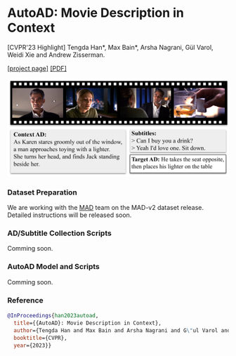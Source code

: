 # AutoAD: Movie Description in Context
[CVPR'23 Highlight]
Tengda Han*, Max Bain*, Arsha Nagrani, Gül Varol, Weidi Xie and Andrew Zisserman.

[[project page]](https://www.robots.ox.ac.uk/~vgg/research/autoad/)
[[PDF]](https://www.robots.ox.ac.uk/~vgg/publications/2023/Han23/han23.pdf)

<img src="asset/teaser.png" width="600">

### Dataset Preparation
We are working with the [MAD](https://github.com/Soldelli/MAD) team on the MAD-v2 dataset release.
Detailed instructions will be released soon.

### AD/Subtitle Collection Scripts
Comming soon.

### AutoAD Model and Scripts
Comming soon.

### Reference
```bibtex
@InProceedings{han2023autoad,
  title={{AutoAD}: Movie Description in Context},  
  author={Tengda Han and Max Bain and Arsha Nagrani and G\"ul Varol and Weidi Xie and Andrew Zisserman},  
  booktitle={CVPR},  
  year={2023}}
```

